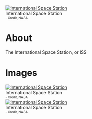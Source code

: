 <!-- TITLE: International Space Station -->
<!-- SUBTITLE: A quick summary of the International Space Station -->

<div class="header">
	<a target="_blank" href="/uploads/satellites/iss/iss_main.jpg">
<img src="/uploads/satellites/iss/iss_main.jpg" alt="International Space Station"/>
</a>
	<div class="hdesc">International Space Station<br><font size="1">- Credit, NASA</font></div>
</div>

# About
The International Space Station, or ISS

# Images

<link rel="stylesheet" href="/uploads/css/core.css">

<div class="gallery">
	<a target="_blank" href="/uploads/satellites/iss/iss_full.jpg">
<img src="/uploads/satellites/iss/iss_full.jpg" alt="International Space Station"/>
</a>
	<div class="desc">International Space Station<br><font size="1">- Credit, NASA</font></div>
</div>

<div class="gallery">
	<a target="_blank" href="/uploads/satellites/iss/iss_top.jpg">
<img src="/uploads/satellites/iss/iss_top.jpg" alt="International Space Station"/>
</a>
	<div class="desc">International Space Station<br><font size="1">- Credit, NASA</font></div>
</div>
